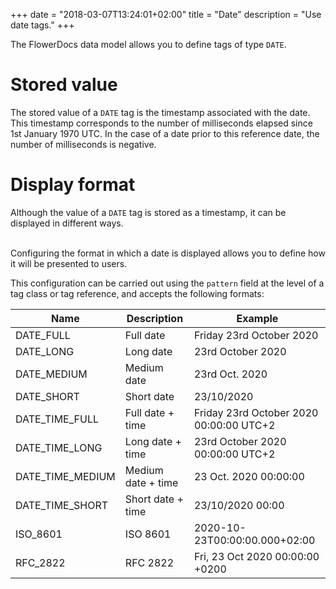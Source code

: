 +++
date = "2018-03-07T13:24:01+02:00"
title = "Date"
description = "Use date tags."
+++

The FlowerDocs data model allows you to define tags of type `DATE`. 

# Stored value

The stored value of a `DATE` tag is the timestamp associated with the date.
This timestamp corresponds to the number of milliseconds elapsed since 1st January 1970 UTC. In the case of a date prior to this reference date, the number of milliseconds is negative.


# Display format

Although the value of a `DATE` tag is stored as a timestamp, it can be displayed in different ways.

<br/>
Configuring the format in which a date is displayed allows you to define how it will be presented to users. 

This configuration can be carried out using the `pattern` field at the level of a tag class or tag reference, and accepts the following formats: 


|Name|Description|Example|
|---|-----------|-------|
|DATE_FULL|Full date|Friday 23rd October 2020|
|DATE_LONG|Long date|23rd October 2020|
|DATE_MEDIUM|Medium date|23rd Oct. 2020|
|DATE_SHORT|Short date|23/10/2020|
|DATE_TIME_FULL|Full date + time|Friday 23rd October 2020 00:00:00 UTC+2|
|DATE_TIME_LONG|Long date + time|23rd October 2020 00:00:00 UTC+2|
|DATE_TIME_MEDIUM|Medium date + time|23 Oct. 2020 00:00:00|
|DATE_TIME_SHORT|Short date + time|23/10/2020 00:00|
|ISO_8601|ISO 8601|2020-10-23T00:00:00.000+02:00|
|RFC_2822|RFC 2822|Fri, 23 Oct 2020 00:00:00 +0200|